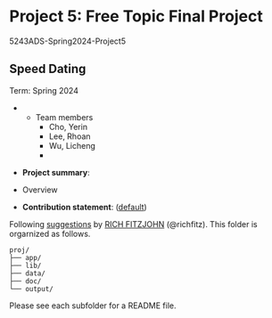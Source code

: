 # Project 5: Free Topic Final Project
5243ADS-Spring2024-Project5

## Speed Dating
Term: Spring 2024

+ + Team members
	+ Cho, Yerin
	+ Lee, Rhoan
	+ Wu, Licheng
	+ 

+ **Project summary**: 
- Overview




+ **Contribution statement**: ([default](doc/a_note_on_contributions.md)) 


Following [suggestions](http://nicercode.github.io/blog/2013-04-05-projects/) by [RICH FITZJOHN](http://nicercode.github.io/about/#Team) (@richfitz). This folder is orgarnized as follows.

```
proj/
├── app/
├── lib/
├── data/
├── doc/
└── output/
```

Please see each subfolder for a README file.

